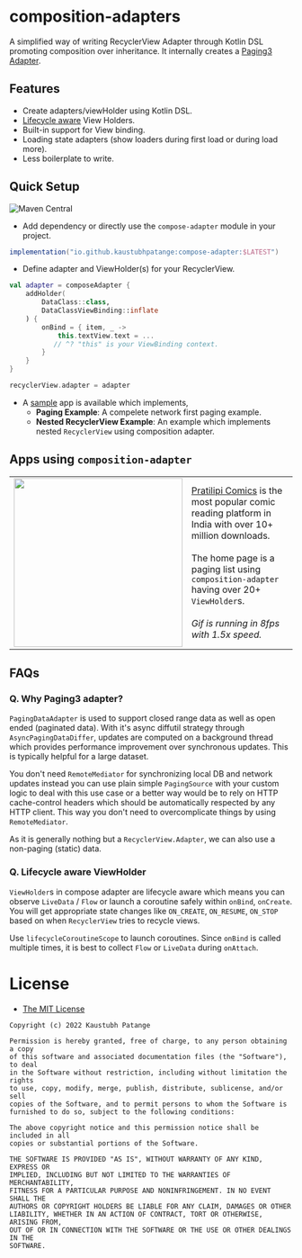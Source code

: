 # composition-adapters

A simplified way of writing RecyclerView Adapter through Kotlin DSL promoting composition over
inheritance. It internally creates a [Paging3 Adapter](#q-why-paging3-adapter).

## Features

- Create adapters/viewHolder using Kotlin DSL.
- [Lifecycle aware](#q-lifecycle-aware-viewholder) View Holders.
- Built-in support for View binding.
- Loading state adapters (show loaders during first load or during load more).
- Less boilerplate to write.

## Quick Setup

![Maven Central](https://img.shields.io/maven-central/v/io.github.kaustubhpatange/compose-adapter)

- Add dependency or directly use the `compose-adapter` module in your project.

```groovy
implementation("io.github.kaustubhpatange:compose-adapter:$LATEST")
```

- Define adapter and ViewHolder(s) for your RecyclerView.

```kotlin
val adapter = composeAdapter {
    addHolder(
        DataClass::class,
        DataClassViewBinding::inflate
    ) {
        onBind = { item, _ ->
            this.textView.text = ...
           // ^? "this" is your ViewBinding context.
        }
    }
}

recyclerView.adapter = adapter
```

- A [sample](sample/) app is available which implements,
  - **Paging Example**: A compelete network first paging example.
  - **Nested RecyclerView Example**: An example which implements nested `RecyclerView` using composition adapter.

## Apps using `composition-adapter`

|                                                         |                                                                                                                                                                                                                                                                                                                                   |
| ------------------------------------------------------- | --------------------------------------------------------------------------------------------------------------------------------------------------------------------------------------------------------------------------------------------------------------------------------------------------------------------------------- |
| <img width="300" src="art/pratilipi-comics-demo.gif" /> | [Pratilipi Comics](https://play.google.com/store/apps/details?id=com.pratilipi.comics) is the most popular comic reading platform in India with over 10+ million downloads. <br><br> The home page is a paging list using `composition-adapter` having over 20+ `ViewHolder`s. <br><br> _Gif is running in 8fps with 1.5x speed._ |

## FAQs

### Q. Why Paging3 adapter?

`PagingDataAdapter` is used to support closed range data as well as open ended (paginated data).
With it's async diffutil strategy through `AsyncPagingDataDiffer`, updates are computed on a
background thread which provides performance improvement over synchronous updates. This is typically
helpful for a large dataset.

You don't need `RemoteMediator` for synchronizing local DB and network updates instead you can use
plain simple `PagingSource` with your custom logic to deal with this use case or a better way would
be to rely on HTTP cache-control headers which should be automatically respected by any HTTP client.
This way you don't need to overcomplicate things by using `RemoteMediator`.

As it is generally nothing but a `RecyclerView.Adapter`, we can also use a non-paging (static) data.

### Q. Lifecycle aware ViewHolder

`ViewHolder`s in compose adapter are lifecycle aware which means you can observe `LiveData` / `Flow`
or launch a coroutine safely within `onBind`, `onCreate`. You will get appropriate state changes
like `ON_CREATE`, `ON_RESUME`, `ON_STOP` based on when `RecyclerView` tries to recycle views.

Use `lifecycleCoroutineScope` to launch coroutines. Since `onBind` is called multiple times, it is best to collect `Flow` or `LiveData` during `onAttach`.

# License

- [The MIT License](LICENSE)

```
Copyright (c) 2022 Kaustubh Patange

Permission is hereby granted, free of charge, to any person obtaining a copy
of this software and associated documentation files (the "Software"), to deal
in the Software without restriction, including without limitation the rights
to use, copy, modify, merge, publish, distribute, sublicense, and/or sell
copies of the Software, and to permit persons to whom the Software is
furnished to do so, subject to the following conditions:

The above copyright notice and this permission notice shall be included in all
copies or substantial portions of the Software.

THE SOFTWARE IS PROVIDED "AS IS", WITHOUT WARRANTY OF ANY KIND, EXPRESS OR
IMPLIED, INCLUDING BUT NOT LIMITED TO THE WARRANTIES OF MERCHANTABILITY,
FITNESS FOR A PARTICULAR PURPOSE AND NONINFRINGEMENT. IN NO EVENT SHALL THE
AUTHORS OR COPYRIGHT HOLDERS BE LIABLE FOR ANY CLAIM, DAMAGES OR OTHER
LIABILITY, WHETHER IN AN ACTION OF CONTRACT, TORT OR OTHERWISE, ARISING FROM,
OUT OF OR IN CONNECTION WITH THE SOFTWARE OR THE USE OR OTHER DEALINGS IN THE
SOFTWARE.
```
